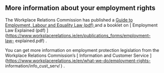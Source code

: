 ##  More information about your employment rights

The Workplace Relations Commission has published a [ Guide to Employment,
Labour and Equality Law (pdf)
](https://www.workplacerelations.ie/en/publications_forms/guide_to_employment_labour_and_equality_law_18.pdf)
and a booklet on [ Employment Law Explained (pdf)
](https://www.workplacerelations.ie/en/publications_forms/employment-law-
explained.pdf) .

You can get more information on employment protection legislation from the
Workplace Relations Commission’s [ Information and Customer Service
](https://www.workplacerelations.ie/en/what-we-do/employment-rights-
information/info_cust_serv/ ) .
